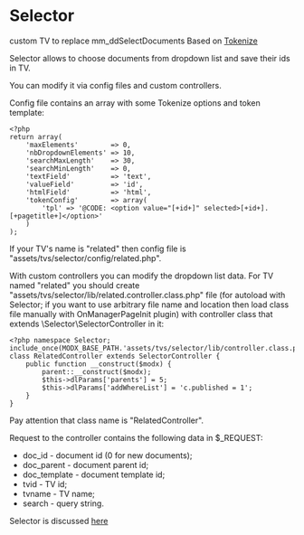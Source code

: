 # Selector
custom TV to replace mm_ddSelectDocuments
Based on [Tokenize](https://www.zellerda.com/projects/jquery/tokenize)

Selector allows to choose documents from dropdown list and save their ids in TV.

You can modify it via config files and custom controllers. 

Config file contains an array with some Tokenize options and token template:
```
<?php
return array(
    'maxElements'        => 0,
    'nbDropdownElements' => 10,
    'searchMaxLength'    => 30,
    'searchMinLength'    => 0,
    'textField'          => 'text',
    'valueField'         => 'id',
    'htmlField'          => 'html',
    'tokenConfig'        => array(
        'tpl' => '@CODE: <option value="[+id+]" selected>[+id+]. [+pagetitle+]</option>'
    )
);
```

If your TV's name is "related" then config file is "assets/tvs/selector/config/related.php".

With custom controllers you can modify the dropdown list data. For TV named "related" you should create "assets/tvs/selector/lib/related.controller.class.php" file (for autoload with Selector; if you want to use arbitrary file name and location then load class file manually with OnManagerPageInit plugin) with controller class that extends \Selector\SelectorController in it:
```
<?php namespace Selector;
include_once(MODX_BASE_PATH.'assets/tvs/selector/lib/controller.class.php');
class RelatedController extends SelectorController {
    public function __construct($modx) {
        parent::__construct($modx);
        $this->dlParams['parents'] = 5;
        $this->dlParams['addWhereList'] = 'c.published = 1';
    }
}
```

Pay attention that class name is "RelatedController".

Request to the controller contains the following data in $_REQUEST:
* doc_id - document id (0 for new documents);
* doc_parent - document parent id;
* doc_template - document template id;
* tvid - TV id;
* tvname - TV name;
* search - query string.

Selector is discussed [here](https://community.evocms.ru/blog/addons/4166-selector-custom-tv-dlya-sostavleniya-spiska-dokumentov.html)
